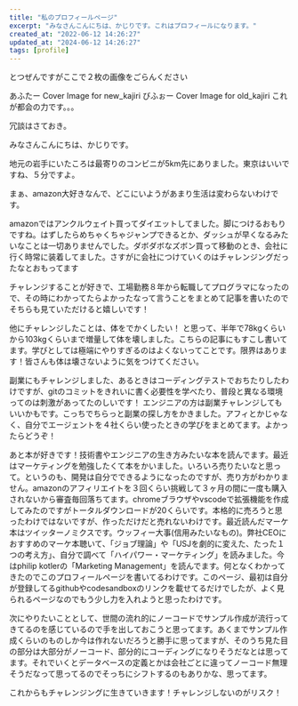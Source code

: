 ```yaml
---
title: "私のプロフィールページ"
excerpt: "みなさんこんにちは、かじりです。これはプロフィールになります。"
created_at: "2022-06-12 14:26:27"
updated_at: "2024-06-12 14:26:27"
tags: [profile]
---
```


とつぜんですがここで２枚の画像をごらんください

あふたー
Cover Image for new_kajiri
びふぉー
Cover Image for old_kajiri
これが都会の力です。。。

冗談はさておき。

みなさんこんにちは、かじりです。

地元の岩手にいたころは最寄りのコンビニが5km先にありました。東京はいいですね、５分ですよ。

まぁ、amazon大好きなんで、どこにいようがあまり生活は変わらないわけです。

amazonではアンクルウェイト買ってダイエットしてました。脚につけるおもりですね。はずしたらめちゃくちゃジャンプできるとか、ダッシュが早くなるみたいなことは一切ありませんでした。ダボダボなズボン買って移動のとき、会社に行く時常に装着してました。さすがに会社につけていくのはチャレンジングだったなとおもってます

チャレンジすることが好きで、工場勤務８年から転職してプログラマになったので、その時にわかってたらよかったなって言うことをまとめて記事を書いたのでそちらも見ていただけると嬉しいです！

他にチャレンジしたことは、体をでかくしたい！ と思って、半年で78kgくらいから103kgくらいまで増量して体を壊しました。こちらの記事にもすこし書いてます。学びとしては極端にやりすぎるのはよくないってことです。限界はあります！皆さんも体は壊さないように気をつけてください。

副業にもチャレンジしました、あるときはコーディングテストでおちたりしたわけですが、gitのコミットをきれいに書く必要性を学べたり、普段と異なる環境ってのは刺激があってたのしいです！ エンジニアの方は副業チャレンジしてもいいかもです。こっちでちらっと副業の探し方をかきました。アフィとかじゃなく、自分でエージェントを４社くらい使ったときの学びをまとめてます。よかったらどうぞ！

あと本が好きです！技術書やエンジニアの生き方みたいな本を読んでます。最近はマーケティングを勉強したくて本をかいました。いろいろ売りたいなと思って。というのも、開発は自分でできるようになったのですが、売り方がわかりません。amazonのアフィリエイトを３回くらい挑戦して３ヶ月の間に一度も購入されないから審査毎回落ちてます。chromeブラウザやvscodeで拡張機能を作成してみたのですがトータルダウンロードが20くらいです。本格的に売ろうと思ったわけではないですが、作っただけだと売れないわけです。最近読んだマーケ本はツイッターノミクスです。ウッフィー大事(信用みたいなもの)。弊社CEOにおすすめのマーケ本聴いて、「ジョブ理論」や「USJを劇的に変えた、たった１つの考え方」、自分で調べて「ハイパワー・マーケティング」を読みました。今はphilip kotlerの「Marketing Management」を読んでます。何となくわかってきたのでこのプロフィールページを書いてるわけです。このページ、最初は自分が登録してるgithubやcodesandboxのリンクを載せてるだけでしたが、よく見られるページなのでもう少し力を入れようと思ったわけです。

次にやりたいこととして、世間の流れ的にノーコードでサンプル作成が流行ってきてるのを感じているので手を出しておこうと思ってます。あくまでサンプル作成くらいのものしか今は作れないだろうと勝手に思ってますが、そのうち見た目の部分は大部分がノーコード、部分的にコーディングになりそうだなとは思ってます。それでいくとデータベースの定義とかは会社ごとに違ってノーコード無理そうだなって思ってるのでそっちにシフトするのもありかな、思ってます。

これからもチャレンジングに生きていきます！チャレンジしないのがリスク！
